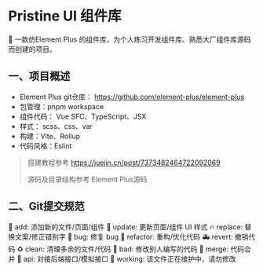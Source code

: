 # Pristine UI 组件库
🎉 一款仿Element Plus 的组件库，为个人练习开发组件库、熟悉大厂组件库源码而创建的项目。

## 一、项目概述
- Element Plus git仓库： https://github.com/element-plus/element-plus
- 包管理：pnpm workspace
- 组件代码： Vue SFC、TypeScript、JSX
- 样式： scss、css、var
- 构建：Vite、Rollup
- 代码风格：Eslint
> 搭建教程参考 https://juejin.cn/post/7373482464722092069
>
> 源码及目录结构参考 Element Plus源码


## 二、Git提交规范
🎉 add: 添加新的文件/页面/组件
🎨 update: 更新页面/组件 UI 样式
🔥 replace: 替换文案/修正错别字
🔨 bug: 修复 bug
🚀 refactor: 重构/优化代码
🚑 revert: 撤销代码
♻️ clean: 清理多余的文件/代码
💩 bad: 修改别人编写的代码
🔀 merge: 代码合并
🚸 api: 对接后端接口/模拟接口
🚧 working: 该文件正在维护中，请勿修改
